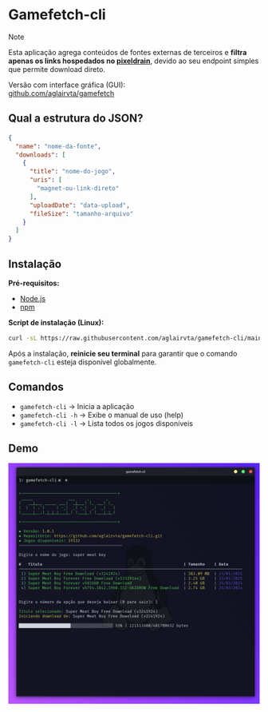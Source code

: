 # Gamefetch-cli

>[!NOTE]
> Esta aplicação agrega conteúdos de fontes externas de terceiros e **filtra apenas os links hospedados no [pixeldrain](https://pixeldrain.com/)**, devido ao seu endpoint simples que permite download direto.

Versão com interface gráfica (GUI):  
[github.com/aglairvta/gamefetch](https://github.com/aglairvta/gamefetch)

## Qual a estrutura do JSON?

```json
{
  "name": "nome-da-fonte",
  "downloads": [
    {
      "title": "nome-do-jogo",
      "uris": [
        "magnet-ou-link-direto"
      ],
      "uploadDate": "data-upload",
      "fileSize": "tamanho-arquivo"
    }
  ]
}
```

## Instalação

**Pré-requisitos:**
- [Node.js](https://nodejs.org/)
- [npm](https://www.npmjs.com/)

**Script de instalação (Linux):**

```bash
curl -sL https://raw.githubusercontent.com/aglairvta/gamefetch-cli/main/install.sh | bash
```

Após a instalação, **reinicie seu terminal** para garantir que o comando `gamefetch-cli` esteja disponível globalmente.

## Comandos

- `gamefetch-cli` → Inicia a aplicação
- `gamefetch-cli -h` → Exibe o manual de uso (help)
- `gamefetch-cli -l` → Lista todos os jogos disponíveis

## Demo

![demo](/demo.png)